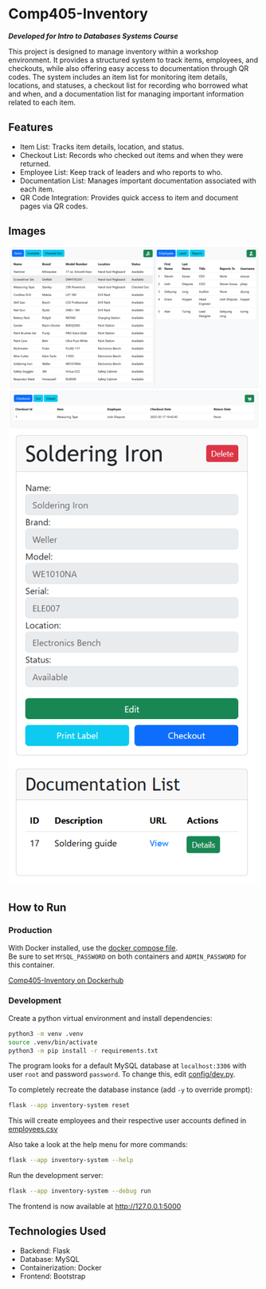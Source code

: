 # Comp405-Inventory

***Developed for Intro to Databases Systems Course***

This project is designed to manage inventory within a workshop environment. 
It provides a structured system to track items, employees, and checkouts, while also offering easy access to 
documentation through QR codes. The system includes an item list for monitoring item details, locations, and statuses, 
a checkout list for recording who borrowed what and when, and a documentation list for managing important information 
related to each item.

## Features
- Item List: Tracks item details, location, and status.
- Checkout List: Records who checked out items and when they were returned.
- Employee List: Keep track of leaders and who reports to who.
- Documentation List: Manages important documentation associated with each item.
- QR Code Integration: Provides quick access to item and document pages via QR codes.

## Images

![Home Page Entry](/docs/images/home_page.png)
![Item Entry](/docs/images/item_entry.png)


## How to Run
### Production
With Docker installed, use the [docker compose file](docker-compose.yaml).\
Be sure to set `MYSQL_PASSWORD` on both containers and `ADMIN_PASSWORD` for this container.

[Comp405-Inventory on Dockerhub](https://hub.docker.com/r/teknicallity/comp405-inventory)

### Development

Create a python virtual environment and install dependencies:
```bash
python3 -m venv .venv
source .venv/bin/activate
python3 -m pip install -r requirements.txt
```

The program looks for a default MySQL database at `localhost:3306` with user `root` and password `password`.
To change this, edit [config/dev.py](config/dev.py).

To completely recreate the database instance (add `-y` to override prompt):
```bash
flask --app inventory-system reset
```
This will create employees and their respective user accounts defined in [employees.csv](./employees.csv)

Also take a look at the help menu for more commands:
```bash
flask --app inventory-system --help
```

Run the development server:
```bash
flask --app inventory-system --debug run
```
The frontend is now available at http://127.0.0.1:5000

## Technologies Used
- Backend: Flask
- Database: MySQL
- Containerization: Docker
- Frontend: Bootstrap